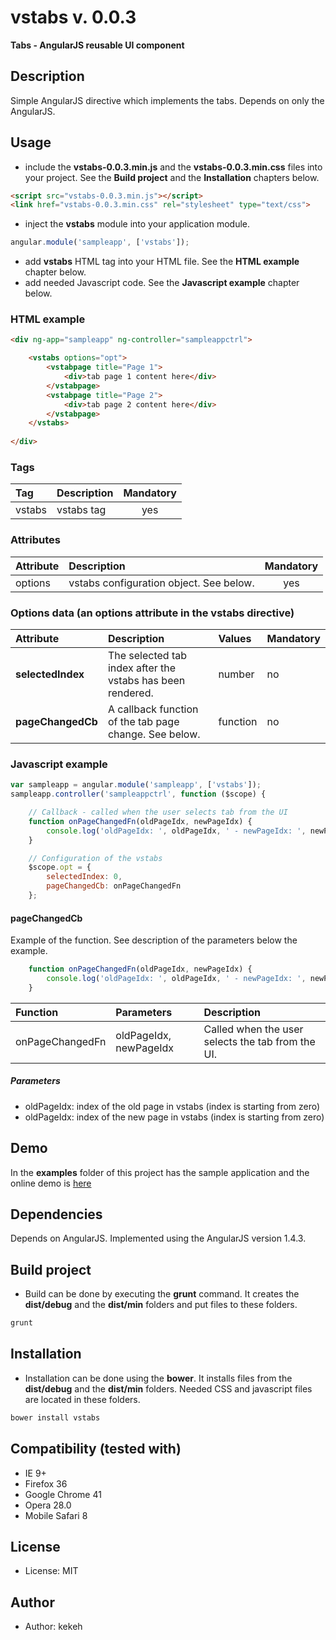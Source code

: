 # vstabs v. 0.0.3

**Tabs - AngularJS reusable UI component**

## Description
Simple AngularJS directive which implements the tabs. Depends on only the AngularJS.

## Usage

* include the **vstabs-0.0.3.min.js** and the **vstabs-0.0.3.min.css** files into your project. See the **Build project** and the **Installation** chapters below.
```html
<script src="vstabs-0.0.3.min.js"></script>
<link href="vstabs-0.0.3.min.css" rel="stylesheet" type="text/css">
```
* inject the **vstabs** module into your application module.
```js
angular.module('sampleapp', ['vstabs']);
```
* add **vstabs** HTML tag into your HTML file. See the **HTML example** chapter below.
* add needed Javascript code. See the **Javascript example** chapter below.

### HTML example
```html
<div ng-app="sampleapp" ng-controller="sampleappctrl">

    <vstabs options="opt">
        <vstabpage title="Page 1">
            <div>tab page 1 content here</div>
        </vstabpage>
        <vstabpage title="Page 2">
            <div>tab page 2 content here</div>
        </vstabpage>
    </vstabs>
    
</div>
```

### Tags
| Tag  | Description | Mandatory | 
| :------------ |:---------------|:---------------:|
| vstabs | vstabs tag | yes | 


### Attributes
| Attribute | Description | Mandatory | 
| :------------ |:---------------|:---------------:|
| options | vstabs configuration object. See below. | yes |


### Options data (an options attribute in the vstabs directive)

| Attribute | Description | Values | Mandatory |
| :------------ |:---------------|:---------------|:---------------|
| **selectedIndex** | The selected tab index after the vstabs has been rendered. | number | no |
| **pageChangedCb** | A callback function of the tab page change. See below. | function | no |


### Javascript example
```js
var sampleapp = angular.module('sampleapp', ['vstabs']);
sampleapp.controller('sampleappctrl', function ($scope) {

    // Callback - called when the user selects tab from the UI
    function onPageChangedFn(oldPageIdx, newPageIdx) {
        console.log('oldPageIdx: ', oldPageIdx, ' - newPageIdx: ', newPageIdx);
    }

    // Configuration of the vstabs
    $scope.opt = {
        selectedIndex: 0,
        pageChangedCb: onPageChangedFn
    };
```


#### pageChangedCb

Example of the function. See description of the parameters below the example.

```js
    function onPageChangedFn(oldPageIdx, newPageIdx) {
        console.log('oldPageIdx: ', oldPageIdx, ' - newPageIdx: ', newPageIdx);
    }
```

| Function | Parameters | Description | 
| :------------ |:---------------|:---------------|
| onPageChangedFn | oldPageIdx, newPageIdx | Called when the user selects the tab from the UI. |

##### Parameters
* oldPageIdx: index of the old page in vstabs (index is starting from zero)
* oldPageIdx: index of the new page in vstabs (index is starting from zero)


## Demo
In the **examples** folder of this project has the sample application and the online demo is [here](http://kekeh.github.io/vstabs)

## Dependencies
Depends on AngularJS. Implemented using the AngularJS version 1.4.3.

## Build project
* Build can be done by executing the **grunt** command. It creates the **dist/debug** and the **dist/min** folders and put files to these folders.
```js
grunt
```

## Installation
* Installation can be done using the **bower**. It installs files from the **dist/debug** and the **dist/min** folders. Needed CSS and javascript files are located in these folders.
```js
bower install vstabs
```

## Compatibility (tested with)
* IE 9+
* Firefox 36
* Google Chrome 41
* Opera 28.0
* Mobile Safari 8

## License
* License: MIT

## Author
* Author: kekeh